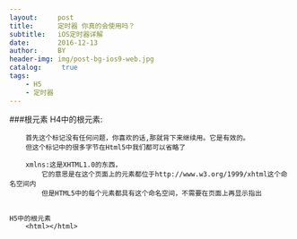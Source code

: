 ```yaml
---
layout:     post
title:      定时器 你真的会使用吗？
subtitle:   iOS定时器详解
date:       2016-12-13
author:     BY
header-img: img/post-bg-ios9-web.jpg
catalog: 	 true
tags:
    - H5
    - 定时器
---
```

###根元素
	H4中的根元素:
		<html xmlns="http://www.w3.org/1999/xhtml">
		
		首先这个标记没有任何问题，你喜欢的话,那就背下来继续用。它是有效的。
		但这个标记中的很多字节在Html5中我们都可以省略了
		
		xmlns:这是XHTML1.0的东西，
			它的意思是在这个页面上的元素都位于http://www.w3.org/1999/xhtml这个命名空间内
			但是HTML5中的每个元素都具有这个命名空间，不需要在页面上再显示指出
			
			
	H5中的根元素
		<html></html>